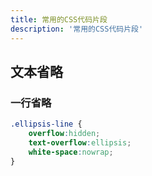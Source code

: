 ```yaml
---
title: 常用的CSS代码片段
description: '常用的CSS代码片段'
---
```


## 文本省略

### 一行省略
```css
.ellipsis-line {
    overflow:hidden;
    text-overflow:ellipsis;
    white-space:nowrap;
}
```